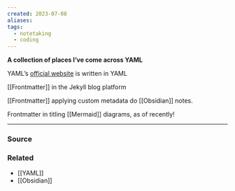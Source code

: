 ```yaml
---
created: 2023-07-08
aliases: 
tags:
  - notetaking
  - coding
---
```

**A collection of places I’ve come across YAML**

YAML’s [official website](https://yaml.org) is written in YAML

[[Frontmatter]] in the Jekyll blog platform

[[Frontmatter]] applying custom metadata do [[Obsidian]] notes.

Frontmatter in titling [[Mermaid]] diagrams, as of recently!

****
### Source

### Related
- [[YAML]] 
- [[Obsidian]]